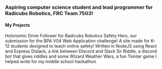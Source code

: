 ### Aspiring computer science student and lead programmer for Radicubs Robotics, FRC Team 7503!

#### My Projects

Holonomic Drive Follower for Radicubs Robotics
Safety Hero, our submission for the BPA V04 Web Application challenge! A site made for K-12 students designed to teach online safety! Written in NodeJS using React and Express
Dislack, a link between Discord and Slack
Sir Riddle, a discord bot that gives riddles and some 
Wizard Weather Wars, a fun Tkinter game I helped write for my middle school hackathon


<!--
**Mihir45/Mihir45** is a ✨ _special_ ✨ repository because its `README.md` (this file) appears on your GitHub profile.

Here are some ideas to get you started:

- 🔭 I’m currently working on ...
- 🌱 I’m currently learning ...
- 👯 I’m looking to collaborate on ...
- 🤔 I’m looking for help with ...
- 💬 Ask me about ...
- 📫 How to reach me: ...
- 😄 Pronouns: ...
- ⚡ Fun fact: ...
-->
